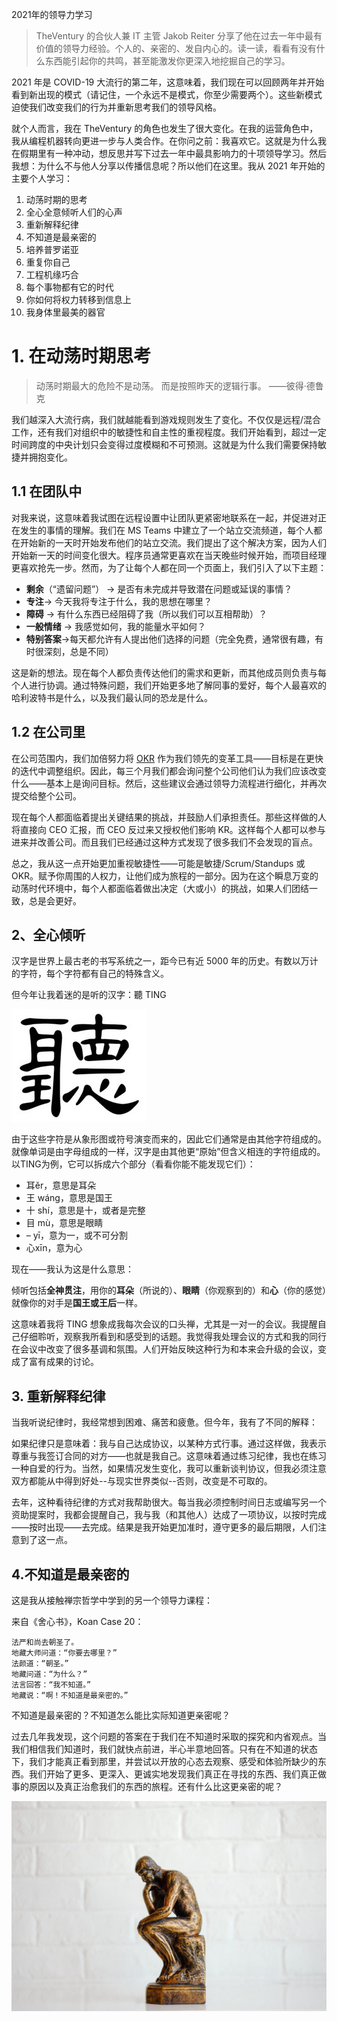 2021年的领导力学习

> TheVentury 的合伙人兼 IT 主管 Jakob Reiter 分享了他在过去一年中最有价值的领导力经验。个人的、亲密的、发自内心的。读一读，看看有没有什么东西能引起你的共鸣，甚至能激发你更深入地挖掘自己的学习。

2021 年是 COVID-19 大流行的第二年，这意味着，我们现在可以回顾两年并开始看到新出现的模式（请记住，一个永远不是模式，你至少需要两个）。这些新模式迫使我们改变我们的行为并重新思考我们的领导风格。

就个人而言，我在 TheVentury 的角色也发生了很大变化。在我的运营角色中，我从编程机器转向更进一步与人类合作。在你问之前：我喜欢它。这就是为什么我在假期里有一种冲动，想反思并写下过去一年中最具影响力的十项领导学习。然后我想：为什么不与他人分享以传播信息呢？所以他们在这里。我从 2021 年开始的主要个人学习：

1. 动荡时期的思考
2. 全心全意倾听人们的心声
3. 重新解释纪律
4. 不知道是最亲密的
5. 培养普罗诺亚
6. 重复你自己
7. 工程机缘巧合
8. 每个事物都有它的时代
9. 你如何将权力转移到信息上
10. 我身体里最美的器官

# 1. 在动荡时期思考

> 动荡时期最大的危险不是动荡。
> 而是按照昨天的逻辑行事。
> ——彼得·德鲁克

我们越深入大流行病，我们就越能看到游戏规则发生了变化。不仅仅是远程/混合工作，还有我们对组织中的敏捷性和自主性的重视程度。我们开始看到，超过一定时间跨度的中央计划只会变得过度模糊和不可预测。这就是为什么我们需要保持敏捷并拥抱变化。

## 1.1 在团队中

对我来说，这意味着我试图在远程设置中让团队更紧密地联系在一起，并促进对正在发生的事情的理解。我们在 MS Teams 中建立了一个站立交流频道，每个人都在开始新的一天时开始发布他们的站立交流。我们提出了这个解决方案，因为人们开始新一天的时间变化很大。程序员通常更喜欢在当天晚些时候开始，而项目经理更喜欢抢先一步。然而，为了让每个人都在同一个页面上，我们引入了以下主题：

* **剩余**（“遗留问题”） -> 是否有未完成并导致潜在问题或延误的事情？
* **专注**-> 今天我将专注于什么，我的思想在哪里？
* **障碍** -> 有什么东西已经阻碍了我（所以我们可以互相帮助）？
* **一般情绪** -> 我感觉如何，我的能量水平如何？
* **特别答案**->每天都允许有人提出他们选择的问题（完全免费，通常很有趣，有时很深刻，总是不同）

这是新的想法。现在每个人都负责传达他们的需求和更新，而其他成员则负责与每个人进行协调。通过特殊问题，我们开始更多地了解同事的爱好，每个人最喜欢的哈利波特书是什么，以及我们最认同的恐龙是什么。

## 1.2 在公司里

在公司范围内，我们加倍努力将 [OKR](https://www.whatmatters.com/faqs/okr-meaning-definition-example) 作为我们领先的变革工具——目标是在更快的迭代中调整组织。因此，每三个月我们都会询问整个公司他们认为我们应该改变什么——基本上是询问目标。然后，这些建议会通过领导力流程进行细化，并再次提交给整个公司。

现在每个人都面临着提出关键结果的挑战，并鼓励人们承担责任。那些这样做的人将直接向 CEO 汇报，而 CEO 反过来又授权他们影响 KR。这样每个人都可以参与进来并改善公司。而且我们已经通过这种方式发现了很多我们不会发现的盲点。

总之，我从这一点开始更加重视敏捷性——可能是敏捷/Scrum/Standups 或 OKR。赋予你周围的人权力，让他们成为旅程的一部分。因为在这个瞬息万变的动荡时代环境中，每个人都面临着做出决定（大或小）的挑战，如果人们团结一致，总是会更好。

## 2、全心倾听

汉字是世界上最古老的书写系统之一，距今已有近 5000 年的历史。有数以万计的字符，每个字符都有自己的特殊含义。

但今年让我着迷的是听的汉字：聽 TING

![img](ting_listen.jpeg)

由于这些字符是从象形图或符号演变而来的，因此它们通常是由其他字符组成的。就像单词是由字母组成的一样，汉字是由其他更“原始”但含义相连的字符组成的。
以TING为例，它可以拆成六个部分（看看你能不能发现它们）：

* 耳ěr，意思是耳朵
* 王 wáng，意思是国王
*  十 shí，意思是十，或者是完整
*  目 mù，意思是眼睛
*  – yī，意为一，或不可分割
* 心xīn，意为心

现在——我认为这是什么意思：

倾听包括**全神贯注**，用你的**耳朵**（所说的）、**眼睛**（你观察到的）和**心**（你的感觉）就像你的对手是**国王或王后**一样。

这意味着我将 TING 想象成我每次会议的口头禅，尤其是一对一的会议。我提醒自己仔细聆听，观察我所看到和感受到的话题。我觉得我处理会议的方式和我的同行在会议中改变了很多基调和氛围。人们开始反映这种行为和本来会升级的会议，变成了富有成果的讨论。

## 3. 重新解释纪律

当我听说纪律时，我经常想到困难、痛苦和疲惫。但今年，我有了不同的解释：

如果纪律只是意味着：我与自己达成协议，以某种方式行事。通过这样做，我表示尊重与我签订合同的对方——也就是我自己。这意味着通过练习纪律，我也在练习一种自爱的行为。当然，如果情况发生变化，我可以重新谈判协议，但我必须注意双方都能从中得到好处--与现实世界类似--否则，改变是不可取的。

去年，这种看待纪律的方式对我帮助很大。每当我必须控制时间日志或编写另一个资助提案时，我都会提醒自己，我与我（和其他人）达成了一项协议，以按时完成——按时出现——去完成。结果是我开始更加准时，遵守更多的最后期限，人们注意到了这一点。

## 4.不知道是最亲密的

这是我从接触禅宗哲学中学到的另一个领导力课程：

来自《舍心书》，Koan Case 20：

    法严和尚去朝圣了。
    地藏大师问道：“你要去哪里？”
    法颜道：“朝圣。”
    地藏问道：“为什么？”
    法言回答：“我不知道。”
    地藏说：“啊！不知道是最亲密的。”

不知道是最亲密的？不知道怎么能比实际知道更亲密呢？

过去几年我发现，这个问题的答案在于我们在不知道时采取的探究和内省观点。当我们相信我们知道时，我们就快点前进，半心半意地回答。只有在不知道的状态下，我们才能真正看到那里，并尝试以开放的心态去观察、感受和体验所缺少的东西。我们开始了更多、更深入、更诚实地发现我们真正在寻找的东西、我们真正做事的原因以及真正治愈我们的东西的旅程。还有什么比这更亲密的呢？

![img](tingey-injury-law-firm.jpg)

